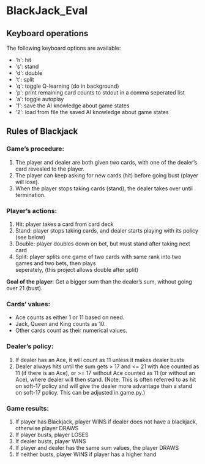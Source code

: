 # BlackJack_Eval

Keyboard operations
------
The following keyboard options are available:
- 'h': hit
- 's': stand
- 'd': double
- 't': split
- 'q': toggle Q-learning (do in background)
- 'p': print remaining card counts to stdout in a comma seperated list
- 'a': toggle autoplay
- '1': save the AI knowledge about game states
- '2': load from file the saved AI knowledge about game states

Rules of Blackjack
-----

### Game’s procedure: 
1. The player and dealer are both given two cards, with one of the dealer’s card revealed to the player. 
2. The player can keep asking for new cards (hit) before going bust (player will lose). 
3. When the player stops taking cards (stand), the dealer takes over until termination. 

### Player’s actions: 
1. Hit: player takes a card from card deck
2. Stand: player stops taking cards, and dealer starts playing with its policy (see below)
3. Double: player doubles down on bet, but must stand after taking next card
4. Split: player splits one game of two cards with same rank into two games and two bets, then plays      
    seperately, (this project allows double after split)

**Goal of the player**: Get a bigger sum than the dealer’s sum, without going over 21 (bust). 

### Cards’ values:
- Ace counts as either 1 or 11 based on need. 
- Jack, Queen and King counts as 10. 
- Other cards count as their numerical values.

### Dealer’s policy:
1. If dealer has an Ace, it will count as 11 unless it makes dealer busts
2. Dealer always hits until the sum gets > 17 and <= 21 with Ace counted as 11 (if there is an Ace),
   or >= 17 without Ace counted as 11 (or without an Ace), where dealer will then stand. 
   (Note: This is often referred to as hit on soft-17 policy and will give the dealer more advantage than a 
   stand on soft-17 policy. This can be adjusted in game.py.)

### Game results:
1. If player has Blackjack, player WINS if dealer does not have a blackjack, otherwise player DRAWS
2. If player busts, player LOSES
3. If dealer busts, player WINS
4. If player and dealer has the same sum values, the player DRAWS
5. If neither busts, player WINS if player has a higher hand